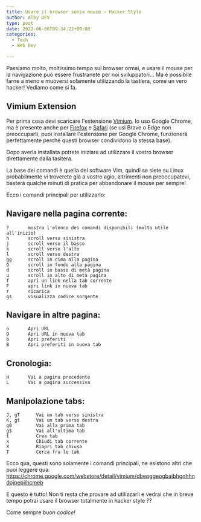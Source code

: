 ```yaml
---
title: Usare il browser senza mouse – Hacker Style
author: Alby DEV
type: post
date: 2022-06-06T09:34:22+00:00
categories:
  - Tech
  - Web Dev

---
```

Passiamo molto, moltissimo tempo sul browser ormai, e usare il mouse per la navigazione può essere frustranete per noi sviluppatori&#8230; Ma è possibile farne a meno e muoversi solamente utilizzando la tastiera, come un vero hacker! Vediamo come si fa.

## Vimium Extension

Per prima cosa devi scaricare l'estensione <a href="https://chrome.google.com/webstore/detail/vimium/dbepggeogbaibhgnhhndojpepiihcmeb" target="_blank" rel="noreferrer noopener">Vimium</a>. Io uso Google Chrome, ma è presente anche per <a href="https://addons.mozilla.org/it/firefox/addon/vimium-ff/" target="_blank" rel="noreferrer noopener">Firefox</a> e <a href="https://apps.apple.com/us/app/vimari/id1480933944?mt=12" target="_blank" rel="noreferrer noopener">Safari</a> (se usi Brave o Edge non preoccuparti, puoi installare l'estensione per Google Chrome, funzionerà perfettamente perché questi browser condividono la stessa base).

Dopo averla installata potrete iniziare ad utilizzare il vostro browser direttamente dalla tasitera.

La base dei comandi è quella del software Vim, quindi se siete su Linux probabilmente vi troverete già a vostro agio, altrimenti non preoccupatevi, basterà qualche minuti di pratica per abbandonare il mouse per sempre!

Ecco i comandi principali per utilizzarlo:

## Navigare nella pagina corrente:

<pre class="wp-block-code"><code>?       mostra l'elenco dei comandi disponibili (molto utile all'inizio)
h       scroll verso sinistra
j       scroll verso il basso
k       scroll verso l'alto
l       scroll verso destra
gg      scroll in cima alla pagina
G       scroll in fondo alla pagina
d       scroll in basso di metà pagina
u       scroll in alto di metà pagina
f       apri un link nella tab corrente
F       apri link in nuova tab
r       ricarica
gs      visualizza codice sorgente</code></pre>

## Navigare in altre pagina:

<pre class="wp-block-code"><code>o       Apri URL
O       Apri URL in nuova tab
b       Apri preferiti
B       Apri preferiti in nuova tab</code></pre>

## Cronologia:

<pre class="wp-block-code"><code>H       Vai a pagina precedente
L       Vai a pagina successiva</code></pre>

## Manipolazione tabs:

<pre class="wp-block-code"><code>J, gT      Vai un tab verso sinistra
K, gt      Vai un tab verso destra
g0         Vai alla prima tab
g$         Vai all'ultima tab
t          Crea tab
x          Chiudi tab corrente
X          Riapri tab chiusa
T          Cerca fra le tab</code></pre>

Ecco qua, questi sono solamente i comandi principali, ne esistono altri che puoi leggere qua: <a href="https://chrome.google.com/webstore/detail/vimium/dbepggeogbaibhgnhhndojpepiihcmeb" target="_blank" rel="noreferrer noopener">https://chrome.google.com/webstore/detail/vimium/dbepggeogbaibhgnhhndojpepiihcmeb</a>

E questo è tutto! Non ti resta che provare ad utilizzarli e vedrai che in breve tempo potrai usare il browser totalmente in hacker style ?‍?

Come sempre _buon codice!_